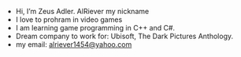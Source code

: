 - Hi, I’m Zeus Adler. AlRiever my nickname
- I love to prohram in video games
- I am learning game programming in C++ and C#. 
- Dream company to work for: Ubisoft, The Dark Pictures Anthology.
- my email: alriever1454@yahoo.com
